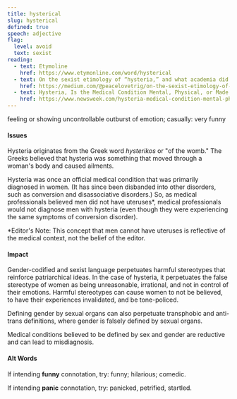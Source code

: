 ```yaml
---
title: hysterical
slug: hysterical
defined: true
speech: adjective
flag:
  level: avoid
  text: sexist
reading:
  - text: Etymoline
    href: https://www.etymonline.com/word/hysterical
  - text: On the sexist etimology of “hysteria,” and what academia did about it
    href: https://medium.com/@peacelovetrig/on-the-sexist-etimology-of-hysteria-and-what-academia-did-about-it-ef98815ddb6c
  - text: Hysteria, Is the Medical Condition Mental, Physical, or Made Up?
    href: https://www.newsweek.com/hysteria-medical-condition-mental-physical-or-made-66277
---
```

feeling or showing uncontrollable outburst of emotion; casually: very funny

#### Issues
Hysteria originates from the Greek word *hysterikos* or "of the womb." The Greeks believed that hysteria was something that moved through a woman's body and caused ailments.

Hysteria was once an official medical condition that was primarily diagnosed in women. (It has since been disbanded into other disorders, such as conversion and disassociative disorders.) So, as medical professionals believed men did not have uteruses*, medical professionals would not diagnose men with hysteria (even though they were experiencing the same symptoms of conversion disorder).

*Editor's Note: This concept that men cannot have uteruses is reflective of the medical context, not the belief of the editor.

#### Impact
Gender-codified and sexist language perpetuates harmful stereotypes that reinforce patriarchical ideas. In the case of hysteria, it perpetuates the false stereotype of women as being unreasonable, irrational, and not in control of their emotions. Harmful stereotypes can cause women to not be believed, to have their experiences invalidated, and be tone-policed.

Defining gender by sexual organs can also perpetuate transphobic and anti-trans definitions, where gender is falsely defined by sexual organs.

Medical conditions believed to be defined by sex and gender are reductive and can lead to misdiagnosis.

#### Alt Words
If intending **funny** connotation, try: funny; hilarious; comedic.

If intending **panic** connotation, try: panicked, petrified, startled.